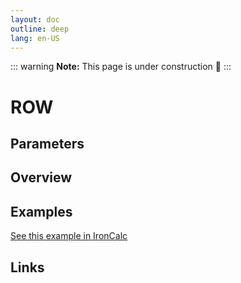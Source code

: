 ```yaml
---
layout: doc
outline: deep
lang: en-US
---
```


::: warning
**Note:** This page is under construction 🚧
:::

# ROW

## Parameters

## Overview

## Examples

[See this example in IronCalc](https://app.ironcalc.com/?filename=row)

## Links